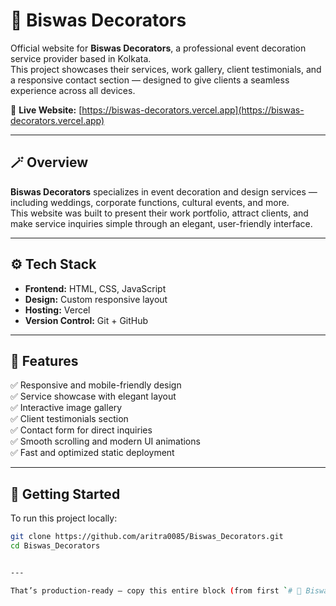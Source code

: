 # 🎉 Biswas Decorators

Official website for **Biswas Decorators**, a professional event decoration service provider based in Kolkata.  
This project showcases their services, work gallery, client testimonials, and a responsive contact section — designed to give clients a seamless experience across all devices.

🔗 **Live Website:** [https://biswas-decorators.vercel.app](https://biswas-decorators.vercel.app)

---

## 🪄 Overview

**Biswas Decorators** specializes in event decoration and design services — including weddings, corporate functions, cultural events, and more.  
This website was built to present their work portfolio, attract clients, and make service inquiries simple through an elegant, user-friendly interface.

---

## ⚙️ Tech Stack

- **Frontend:** HTML, CSS, JavaScript  
- **Design:** Custom responsive layout  
- **Hosting:** Vercel  
- **Version Control:** Git + GitHub  

---

## 🚀 Features

✅ Responsive and mobile-friendly design  
✅ Service showcase with elegant layout  
✅ Interactive image gallery  
✅ Client testimonials section  
✅ Contact form for direct inquiries  
✅ Smooth scrolling and modern UI animations  
✅ Fast and optimized static deployment 

---

## 🧩 Getting Started

To run this project locally:

```bash
git clone https://github.com/aritra0085/Biswas_Decorators.git
cd Biswas_Decorators


---

That’s production-ready — copy this entire block (from first `# 🎉 Biswas Decorators` to last line) and paste it as your `README.md` in your **Biswas_Decorators** repo.


